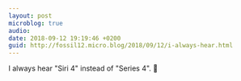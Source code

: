 ```yaml
---
layout: post
microblog: true
audio: 
date: 2018-09-12 19:19:46 +0200
guid: http://fossil12.micro.blog/2018/09/12/i-always-hear.html
---
```

I always hear "Siri 4" instead of "Series 4". 🙈
